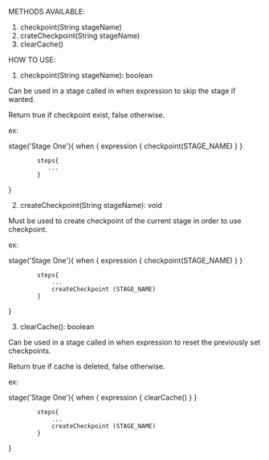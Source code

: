 
METHODS AVAILABLE:
1. checkpoint(String stageName)
2. crateCheckpoint(String stageName)
3. clearCache()

HOW TO USE:

1. checkpoint(String stageName): boolean

Can be used in a stage called in when expression to skip the stage if wanted.

Return true if checkpoint exist, false otherwise.

ex:

stage('Stage One'){
            when { expression { checkpoint(STAGE_NAME) }
            }
            
            steps{
               ...
            }
}


2. createCheckpoint(String stageName): void

Must be used to create checkpoint of the current stage in order to use checkpoint.

ex:

stage('Stage One'){
            when { expression { checkpoint(STAGE_NAME) }
            }
            
            steps{
                ...
                createCheckpoint (STAGE_NAME)
            }
}
        
3. clearCache(): boolean

Can be used in a stage called in when expression to reset the previously set checkpoints.

Return true if cache is deleted, false otherwise.

ex: 

stage('Stage One'){
            when { expression { clearCache() }
            }
            
            steps{
                ...
                createCheckpoint (STAGE_NAME)
            }
}
            
            

